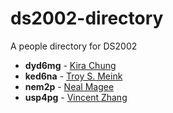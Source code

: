 # ds2002-directory
 
A people directory for DS2002
 
- **dyd6mg** - [ Kira Chung](people/dyd6mg/)
- **ked6na** - [ Troy S. Meink](people/ked6na/)
- **nem2p** - [ Neal Magee](people/nem2p/)
- **usp4pg** - [ Vincent Zhang](people/usp4pg/)
